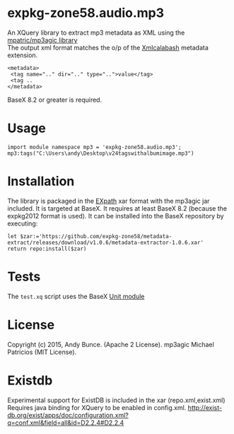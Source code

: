 # expkg-zone58.audio.mp3
An XQuery library to extract mp3 metadata as XML using the 
[mpatric/mp3agic library](https://github.com/mpatric/mp3agic)  
The output xml format matches the o/p of the [Xmlcalabash](http://xmlcalabash.com/) metadata extension. 
````
<metadata>
 <tag name=".." dir=".." type="..">value</tag>
 <tag ..
</metadata>
````
BaseX 8.2 or greater is required.

# Usage
````
import module namespace mp3 = 'expkg-zone58.audio.mp3';
mp3:tags("C:\Users\andy\Desktop\v24tagswithalbumimage.mp3")
````


# Installation
The library is packaged in the [EXpath](http://expath.org/spec/pkg) xar format with the mp3agic jar included. 
It is targeted at BaseX. It requires at least BaseX 8.2 (because the expkg2012 format is used). 
It can be installed into the BaseX repository by executing:
````
let $zar:='https://github.com/expkg-zone58/metadata-extract/releases/download/v1.0.6/metadata-extractor-1.0.6.xar'
return repo:install($zar)
````
# Tests
The `test.xq` script uses the BaseX [Unit module](http://docs.basex.org/wiki/Unit_Module)

# License
Copyright (c) 2015, Andy Bunce. (Apache 2 License). 
mp3agic Michael Patricios (MIT License). 

# Existdb
Experimental support for ExistDB is included in the xar (repo.xml,exist.xml)
Requires java binding for XQuery to be enabled in config.xml.
http://exist-db.org/exist/apps/doc/configuration.xml?q=conf.xml&field=all&id=D2.2.4#D2.2.4